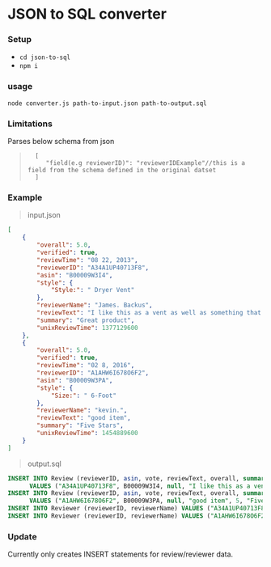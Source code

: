 # JSON to SQL converter

### Setup
* `cd json-to-sql`
*  `npm i`

### usage
`node converter.js path-to-input.json path-to-output.sql`

### Limitations

Parses below schema from json
>       [
>          "field(e.g reviewerID)": "reviewerIDExample"//this is a field from the schema defined in the original datset
>       ]

### Example

>input.json
```json
[
    {
        "overall": 5.0,
        "verified": true,
        "reviewTime": "08 22, 2013",
        "reviewerID": "A34A1UP40713F8",
        "asin": "B00009W3I4",
        "style": {
            "Style:": " Dryer Vent"
        },
        "reviewerName": "James. Backus",
        "reviewText": "I like this as a vent as well as something that will keep house warmer in winter.  I sanded it and then painted it the same color as the house.  Looks great.",
        "summary": "Great product",
        "unixReviewTime": 1377129600
    },
    {
        "overall": 5.0,
        "verified": true,
        "reviewTime": "02 8, 2016",
        "reviewerID": "A1AHW6I678O6F2",
        "asin": "B00009W3PA",
        "style": {
            "Size:": " 6-Foot"
        },
        "reviewerName": "kevin.",
        "reviewText": "good item",
        "summary": "Five Stars",
        "unixReviewTime": 1454889600
    }
]
```

>output.sql
```sql
INSERT INTO Review (reviewerID, asin, vote, reviewText, overall, summary, time, date) 
      VALUES ("A34A1UP40713F8", B00009W3I4, null, "I like this as a vent as well as something that will keep house warmer in winter.  I sanded it and then painted it the same color as the house.  Looks great.", 5, "Great product", 1377129600, "08 22, 2013");
INSERT INTO Review (reviewerID, asin, vote, reviewText, overall, summary, time, date) 
      VALUES ("A1AHW6I678O6F2", B00009W3PA, null, "good item", 5, "Five Stars", 1454889600, "02 8, 2016");
INSERT INTO Reviewer (reviewerID, reviewerName) VALUES ("A34A1UP40713F8", "James. Backus");
INSERT INTO Reviewer (reviewerID, reviewerName) VALUES ("A1AHW6I678O6F2", "kevin.");
```

### Update
Currently only creates INSERT statements for review/reviewer data.
